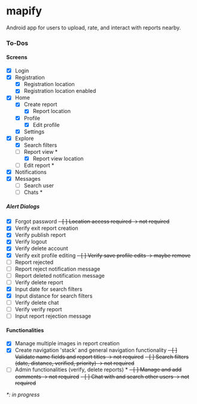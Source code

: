 # mapify
Android app for users to upload, rate, and interact with reports nearby.

### To-Dos

#### Screens
- [x] Login
- [x] Registration
  - [x] Registration location
  - [x] Registration location enabled
- [x] Home
  - [x] Create report
    - [x] Report location
  - [x] Profile
    - [x] Edit profile
  - [x] Settings
- [x] Explore
  - [x] Search filters
  - [ ] Report view *
    - [x] Report view location
  - [ ] Edit report *
- [x] Notifications
- [x] Messages
  - [ ] Search user
  - [ ] Chats *

##### Alert Dialogs
- [x] Forgot password
~~- [ ] Location access required -> not required~~
- [x] Verify exit report creation
- [x] Verify publish report
- [x] Verify logout
- [x] Verify delete account
- [x] Verify exit profile editing
~~- [ ] Verify save profile edits -> maybe remove~~
- [ ] Report rejected
- [ ] Report reject notification message
- [ ] Report deleted notification message
- [ ] Verify delete report
- [x] Input date for search filters
- [x] Input distance for search filters
- [ ] Verify delete chat
- [ ] Verify verify report
- [ ] Input report rejection message

#### Functionalities
- [x] Manage multiple images in report creation
- [x] Create navigation 'stack' and general navigation functionality
~~- [ ] Validate name fields and report titles -> not required~~
~~- [ ] Search filters (date, distance, verified, priority) -> not required~~
- [ ] Admin functionalities (verify, delete reports) *
~~- [ ] Manage and add comments -> not required~~
~~- [ ] Chat with and search other users -> not required~~

*\*: in progress*